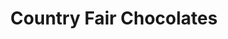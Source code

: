 ---
title: "Country Fair Chocolates"
url: /new-hope/country-fair-chocolates/
shop: confectionery
---